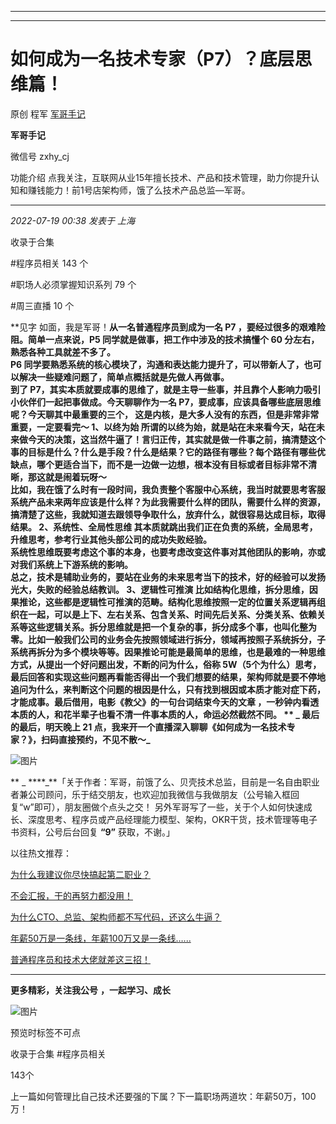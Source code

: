 ----------------------------------------
----------------------------------------
#  如何成为一名技术专家（P7）？底层思维篇！

原创 程军  [ 军哥手记 ](javascript:void\(0\);)

**军哥手记** ![]()

微信号 zxhy_cj

功能介绍 点我关注，互联网从业15年擅长技术、产品和技术管理，助力你提升认知和赚钱能力！前1号店架构师，饿了么技术产品总监—军哥。

____

_2022-07-19 00:38_ _发表于 上海_

收录于合集

#程序员相关 143 个

#职场人必须掌握知识系列 79 个

#周三直播 10 个

**见字 如面，我是军哥！**从一名普通程序员到成为一名 P7 ，要经过很多的艰难险阻。简单一点来说，P5 同学就是做事，把工作中涉及的技术搞懂个 60
分左右，熟悉各种工具就差不多了。  
P6 同学要熟悉系统的核心模块了，沟通和表达能力提升了，可以带新人了，也可以解决一些疑难问题了，简单点概括就是先做人再做事。  
到了 P7，其实本质就要成事的思维了，就是主导一些事，并且靠个人影响力吸引小伙伴们一起把事做成。今天聊聊作为一名
P7，要成事，应该具备哪些底层思维呢？今天聊其中最重要的三个， **这是内核，是大多人没有的东西，但是非常非常重要，一定要看完～** **1、以终为始**
所谓的以终为始，就是站在未来看今天，站在未来做今天的决策，这当然牛逼了！言归正传，其实就是做一件事之前，搞清楚这个事的目标是什么？什么是手段？什么是结果？它的路径有哪些？每个路径有哪些优缺点，哪个更适合当下，而不是一边做一边想，根本没有目标或者目标非常不清晰，那这就是闹着玩呀～  
比如，我在饿了么时有一段时间，我负责整个客服中心系统，我当时就要思考客服系统产品未来两年应该是什么样？为此我需要什么样的团队，需要什么样的资源，搞清楚了这些，我就知道去跟领导争取什么，放弃什么，就很容易达成目标，取得结果。
**2、系统性、全局性思维** 其本质就跳出我们正在负责的系统，全局思考，升维思考，参考行业其他头部公司的成功失败经验。  
系统性思维既要考虑这个事的本身，也要考虑改变这件事对其他团队的影响，亦或对我们系统上下游系统的影响。  
总之，技术是辅助业务的，要站在业务的未来思考当下的技术，好的经验可以发扬光大，失败的经验总结教训。 **3、逻辑性可推演**
比如结构化思维，拆分思维，因果推论，这些都是逻辑性可推演的范畴。结构化思维按照一定的位置关系逻辑再组织在一起，可以是上下、左右关系、包含关系、时间先后关系、分类关系、依赖关系等这些逻辑关系。拆分思维就是把一个复杂的事，拆分成多个事，也叫化整为零。比如一般我们公司的业务会先按照领域进行拆分，领域再按照子系统拆分，子系统再拆分为多个模块等等。因果推论可能是最简单的思维，也是最难的一种思维方式，从提出一个好问题出发，不断的问为什么，俗称
5W（5个为什么）思考，最后回答和实现这些问题再看能否得出一个我们想要的结果，架构师就是要不停地追问为什么，来判断这个问题的根因是什么，只有找到根因或本质才能对症下药，才能成事。最后借用，电影《教父》的一句台词结束今天的文章
**，一秒钟内看透本质的人，和花半辈子也看不清一件事本质的人，命运必然截然不同。** ** _ **最后的最后，明天晚上 21
点，我来开一个直播深入聊聊《如何成为一名技术专家？》，扫码直接预约，不见不散～**_**

![图片](https://mmbiz.qpic.cn/mmbiz_png/zoS8kK5mlOlAd6PfalnNEHxHDrQia4057B8tB8V6Byol2SiaPG1BHibG1FpwSburmKeQeasQLuXZMEwsok5MAEm2g/640?wx_fmt=png)

 ** _
****_**「关于作者：军哥，前饿了么、贝壳技术总监，目前是一名自由职业者兼公司顾问，乐于结交朋友，也欢迎加我微信与我做朋友（公号输入框回复“w”即可），朋友圈做个点头之交！
另外军哥写了一些，关于个人如何快速成长、深度思考、程序员或产品经理能力模型、架构，OKR干货，技术管理等电子书资料，公号后台回复 **“9”**
获取，不谢。」  

以往热文推荐：

[为什么我建议你尽快搞起第二职业？](http://mp.weixin.qq.com/s?__biz=MzA3MDU2MjM4Ng==&mid=2247496313&idx=1&sn=aa89391e497134feff7b00ac19e5b299&chksm=9f385544a84fdc529eaaaa9b840b61280100314c971ace6cd15978fb379cf2aa6d1d50198ba8&scene=21#wechat_redirect)  

[不会汇报，干的再努力都没用！](http://mp.weixin.qq.com/s?__biz=MzA3MDU2MjM4Ng==&mid=2247496301&idx=1&sn=b025b1c1ed50630b6b9ccf7d13319a7f&chksm=9f385550a84fdc46f022e9f36183498092e0e61c002d91cac74cbba0bdd082db23a08509a9aa&scene=21#wechat_redirect)  

[为什么CTO、总监、架构师都不写代码，还这么牛逼？](http://mp.weixin.qq.com/s?__biz=MzA3MDU2MjM4Ng==&mid=2247496161&idx=1&sn=2ddae63db78b6b72eff12abc2d2e79d6&chksm=9f3856dca84fdfcacc9369a7e5c30f0a879025be83ce1c27e411ae4c3c791bb44b912efdd2b4&scene=21#wechat_redirect)

[年薪50万是一条线，年薪100万又是一条线…...](http://mp.weixin.qq.com/s?__biz=MzA3MDU2MjM4Ng==&mid=2247496197&idx=1&sn=2982bc98bef054efc120f58b5a133236&chksm=9f385538a84fdc2ee3efc8059990bef4d129a1d42d094104aa6573ea2b505a0c52e038399b49&scene=21#wechat_redirect)

[普通程序员和技术大佬就差这三招！](http://mp.weixin.qq.com/s?__biz=MzA3MDU2MjM4Ng==&mid=2247496174&idx=1&sn=b5deaacea81acf3d29c715aaa4700e3f&chksm=9f3856d3a84fdfc562d69c58526a5d85c81ee8489b21f132dba62b94a62b4c5b81d69f08cc56&scene=21#wechat_redirect)

  

* * *

  

 **更多精彩，关注我公号** **，一起学习、成长**

![图片](https://mmbiz.qpic.cn/mmbiz_png/b96CibCt70iaajvl7fD4ZCicMcjhXMp1v6UibM134tIsO1j5yqHyNhh9arj090oAL7zGhRJRq6cFqFOlDZMleLl4pw/640?wx_fmt=png)

预览时标签不可点

收录于合集 #程序员相关

143个

上一篇如何管理比自己技术还要强的下属？下一篇职场两道坎：年薪50万，100万！

